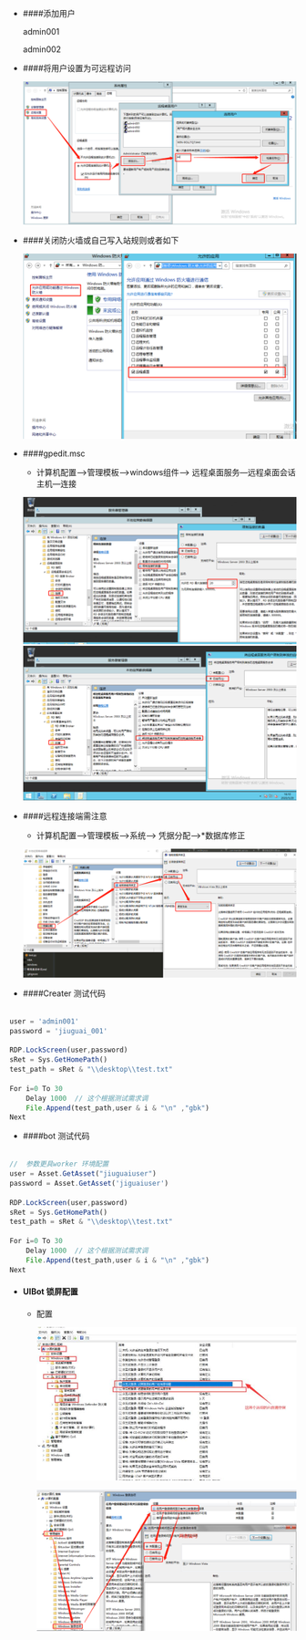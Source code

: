 + ####添加用户

    admin001

    admin002

+ ####将用户设置为可远程访问
    
    ![set_remote_manager](set_remote_manager.png)


+ ####关闭防火墙或自己写入站规则或者如下

    ![open_3389](open_3389.png)

+ ####gpedit.msc
    + 计算机配置—>管理模板—>windows组件—>
        远程桌面服务—远程桌面会话主机—连接
    

    ![connect_count](connect_count.png)
    ![connect_limit](connect_limit.png)


+ ####远程连接端需注意
    + 计算机配置—>管理模板—>系统—>
        凭据分配—>*数据库修正

    ![local_connect](local_connect.png)



+ ####Creater 测试代码
```js

user = 'admin001'
password = 'jiuguai_001'

RDP.LockScreen(user,password)
sRet = Sys.GetHomePath()
test_path = sRet & "\\desktop\\test.txt"

For i=0 To 30
    Delay 1000  // 这个根据测试需求调
    File.Append(test_path,user & i & "\n" ,"gbk")
Next

```


+ ####bot 测试代码
```js

//  参数更具worker 环境配置
user = Asset.GetAsset("jiuguaiuser")
password = Asset.GetAsset('jiguaiuser')

RDP.LockScreen(user,password)
sRet = Sys.GetHomePath()
test_path = sRet & "\\desktop\\test.txt"

For i=0 To 30
    Delay 1000  // 这个根据测试需求调
    File.Append(test_path,user & i & "\n" ,"gbk")
Next

```


+ #### UIBot 锁屏配置

    + 配置
        
        ![sss](clear_msg.jpg)


        ![sss](clear_before_user_info.png)